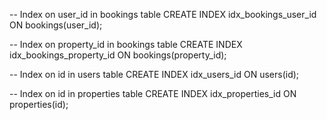 -- Index on user_id in bookings table
CREATE INDEX idx_bookings_user_id ON bookings(user_id);

-- Index on property_id in bookings table
CREATE INDEX idx_bookings_property_id ON bookings(property_id);

-- Index on id in users table
CREATE INDEX idx_users_id ON users(id);

-- Index on id in properties table
CREATE INDEX idx_properties_id ON properties(id);
